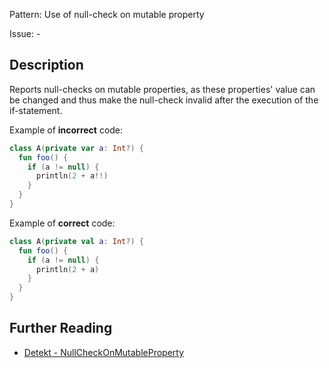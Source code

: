 Pattern: Use of null-check on mutable property

Issue: -

## Description

Reports null-checks on mutable properties, as these properties' value can be
changed and thus make the null-check invalid after the execution of the if-statement.

Example of **incorrect** code:

```kotlin
class A(private var a: Int?) {
  fun foo() {
    if (a != null) {
      println(2 + a!!)
    }
  }
}
```

Example of **correct** code:

```kotlin
class A(private val a: Int?) {
  fun foo() {
    if (a != null) {
      println(2 + a)
    }
  }
}
```

## Further Reading

* [Detekt - NullCheckOnMutableProperty](https://detekt.dev/potential-bugs.html#nullcheckonmutableproperty)